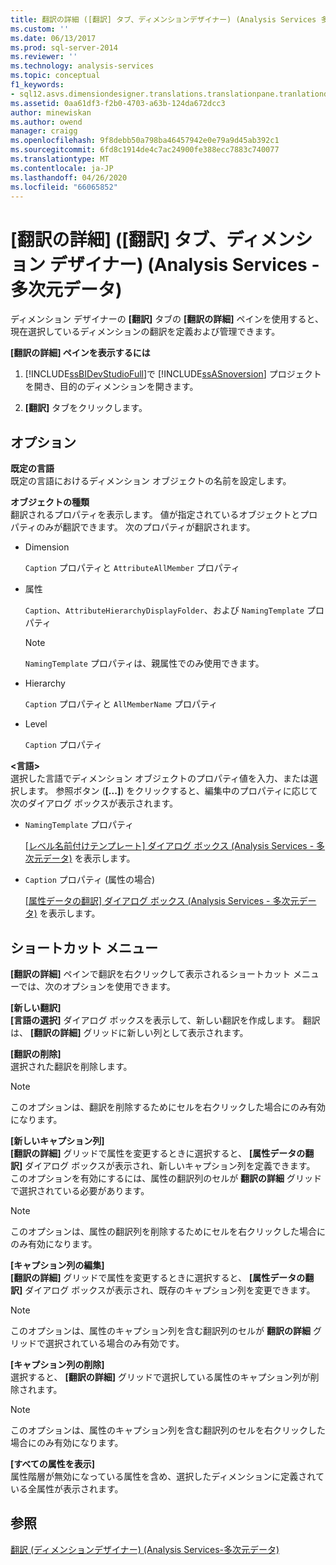 ```yaml
---
title: 翻訳の詳細 ([翻訳] タブ、ディメンションデザイナー) (Analysis Services 多次元データ) |Microsoft Docs
ms.custom: ''
ms.date: 06/13/2017
ms.prod: sql-server-2014
ms.reviewer: ''
ms.technology: analysis-services
ms.topic: conceptual
f1_keywords:
- sql12.asvs.dimensiondesigner.translations.translationpane.tranlationdetails.f1
ms.assetid: 0aa61df3-f2b0-4703-a63b-124da672dcc3
author: minewiskan
ms.author: owend
manager: craigg
ms.openlocfilehash: 9f8debb50a798ba46457942e0e79a9d45ab392c1
ms.sourcegitcommit: 6fd8c1914de4c7ac24900fe388ecc7883c740077
ms.translationtype: MT
ms.contentlocale: ja-JP
ms.lasthandoff: 04/26/2020
ms.locfileid: "66065852"
---
```

# <a name="translation-details-translations-tab-dimension-designer-analysis-services---multidimensional-data"></a>[翻訳の詳細] ([翻訳] タブ、ディメンション デザイナー) (Analysis Services - 多次元データ)
  ディメンション デザイナーの **[翻訳]** タブの **[翻訳の詳細]** ペインを使用すると、現在選択しているディメンションの翻訳を定義および管理できます。  
  
 **[翻訳の詳細] ペインを表示するには**  
  
1.  [!INCLUDE[ssBIDevStudioFull](../includes/ssbidevstudiofull-md.md)]で [!INCLUDE[ssASnoversion](../includes/ssasnoversion-md.md)] プロジェクトを開き、目的のディメンションを開きます。  
  
2.  **[翻訳]** タブをクリックします。  
  
## <a name="options"></a>オプション  
 **既定の言語**  
 既定の言語におけるディメンション オブジェクトの名前を設定します。  
  
 **オブジェクトの種類**  
 翻訳されるプロパティを表示します。 値が指定されているオブジェクトとプロパティのみが翻訳できます。 次のプロパティが翻訳されます。  
  
-   Dimension  
  
     `Caption` プロパティと `AttributeAllMember` プロパティ  
  
-   属性  
  
     `Caption`、`AttributeHierarchyDisplayFolder`、および `NamingTemplate` プロパティ  
  
    > [!NOTE]  
    >  `NamingTemplate` プロパティは、親属性でのみ使用できます。  
  
-   Hierarchy  
  
     `Caption` プロパティと `AllMemberName` プロパティ  
  
-   Level  
  
     `Caption` プロパティ  
  
 **\<言語>**  
 選択した言語でディメンション オブジェクトのプロパティ値を入力、または選択します。 参照ボタン (**[...]**) をクリックすると、編集中のプロパティに応じて次のダイアログ ボックスが表示されます。  
  
-   `NamingTemplate` プロパティ  
  
     [&#91;レベル名前付けテンプレート&#93; ダイアログ ボックス &#40;Analysis Services - 多次元データ&#41;](level-naming-template-dialog-box-analysis-services-multidimensional-data.md) を表示します。  
  
-   `Caption` プロパティ (属性の場合)  
  
     [&#91;属性データの翻訳&#93; ダイアログ ボックス &#40;Analysis Services - 多次元データ&#41;](attribute-data-translation-dialog-box-analysis-services-multidimensional-data.md) を表示します。  
  
## <a name="shortcut-menu"></a>ショートカット メニュー  
 **[翻訳の詳細]** ペインで翻訳を右クリックして表示されるショートカット メニューでは、次のオプションを使用できます。  
  
 **[新しい翻訳]**  
 **[言語の選択]** ダイアログ ボックスを表示して、新しい翻訳を作成します。 翻訳は、 **[翻訳の詳細]** グリッドに新しい列として表示されます。  
  
 **[翻訳の削除]**  
 選択された翻訳を削除します。  
  
> [!NOTE]  
>  このオプションは、翻訳を削除するためにセルを右クリックした場合にのみ有効になります。  
  
 **[新しいキャプション列]**  
 **[翻訳の詳細]** グリッドで属性を変更するときに選択すると、 **[属性データの翻訳]** ダイアログ ボックスが表示され、新しいキャプション列を定義できます。 このオプションを有効にするには、属性の翻訳列のセルが **翻訳の詳細** グリッドで選択されている必要があります。  
  
> [!NOTE]  
>  このオプションは、属性の翻訳列を削除するためにセルを右クリックした場合にのみ有効になります。  
  
 **[キャプション列の編集]**  
 **[翻訳の詳細]** グリッドで属性を変更するときに選択すると、 **[属性データの翻訳]** ダイアログ ボックスが表示され、既存のキャプション列を変更できます。  
  
> [!NOTE]  
>   このオプションは、属性のキャプション列を含む翻訳列のセルが **翻訳の詳細** グリッドで選択されている場合のみ有効です。  
  
 **[キャプション列の削除]**  
 選択すると、 **[翻訳の詳細]** グリッドで選択している属性のキャプション列が削除されます。  
  
> [!NOTE]  
>  このオプションは、属性のキャプション列を含む翻訳列のセルを右クリックした場合にのみ有効になります。  
  
 **[すべての属性を表示]**  
 属性階層が無効になっている属性を含め、選択したディメンションに定義されている全属性が表示されます。  
  
## <a name="see-also"></a>参照  
 [翻訳 &#40;ディメンションデザイナー&#41; &#40;Analysis Services-多次元データ&#41;](translations-dimension-designer-analysis-services-multidimensional-data.md)  
  
  
